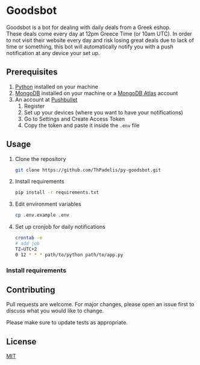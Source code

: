 # Goodsbot
Goodsbot is a bot for dealing with daily deals from a Greek eshop.<br/>These deals come every day at 12pm Greece Time (or 10am UTC). In order to not visit their website every day and risk losing great deals due to lack of time or something, this bot will automatically notify you with a push notification at any device your set up.

## Prerequisites
1. [Python](https://www.python.org/) installed on your machine
2. [MongoDB](https://docs.mongodb.com/manual/installation/) installed on your machine or a [MongoDB Atlas](https://www.mongodb.com/) account
3. An account at [Pushbullet](https://www.pushbullet.com/) 
   1. Register
   2. Set up your devices (where you want to have your notifications)
   3. Go to Settings and Create Access Token
   4. Copy the token and paste it inside the `.env` file


## Usage

1. Clone the repository
    ```sh
    git clone https://github.com/ThPadelis/py-goodsbot.git
    ```
2. Install requirements
    ```sh
    pip install -r requirements.txt
    ```
3. Edit environment variables
    ```sh
    cp .env.example .env
    ```
4. Set up cronjob for daily notifications
    ```sh
    crontab -e 
    # add job
    TZ=UTC+2
    0 12 * * * path/to/python path/to/app.py
    ```

### Install requirements

## Contributing
Pull requests are welcome. For major changes, please open an issue first to discuss what you would like to change.

Please make sure to update tests as appropriate.

## License
[MIT](./LICENSE)